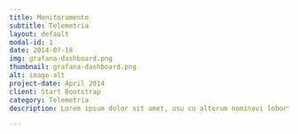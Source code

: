 ```yaml
---
title: Monitoramento
subtitle: Telemetria
layout: default
modal-id: 1
date: 2014-07-18
img: grafana-dashboard.png
thumbnail: grafana-dashboard.png
alt: image-alt
project-date: April 2014
client: Start Bootstrap
category: Telemetria
description: Lorem ipsum dolor sit amet, usu cu alterum nominavi lobortis. At duo novum diceret. Tantas apeirian vix et, usu sanctus postulant inciderint ut, populo diceret necessitatibus in vim. Cu eum dicam feugiat noluisse.

---
```

